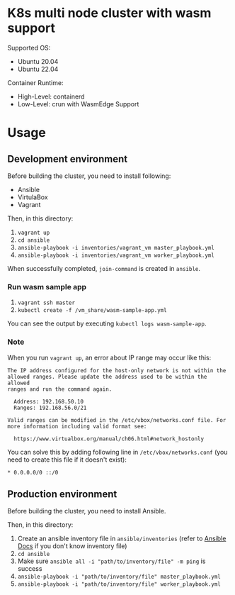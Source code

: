 # K8s multi node cluster with wasm support

Supported OS:
- Ubuntu 20.04
- Ubuntu 22.04

Container Runtime:
- High-Level: containerd
- Low-Level: crun with WasmEdge Support

# Usage

## Development environment

Before building the cluster, you need to install following:

- Ansible
- VirtulaBox
- Vagrant

Then, in this directory:

1. `vagrant up`
2. `cd ansible`
3. `ansible-playbook -i inventories/vagrant_vm master_playbook.yml`
4. `ansible-playbook -i inventories/vagrant_vm worker_playbook.yml`

When successfully completed, `join-command` is created in `ansible`.

### Run wasm sample app

1. `vagrant ssh master`
2. `kubectl create -f /vm_share/wasm-sample-app.yml`

You can see the output by executing `kubectl logs wasm-sample-app`.

### Note

When you run `vagrant up`, an error about IP range may occur like this:

```
The IP address configured for the host-only network is not within the
allowed ranges. Please update the address used to be within the allowed
ranges and run the command again.

  Address: 192.168.50.10
  Ranges: 192.168.56.0/21

Valid ranges can be modified in the /etc/vbox/networks.conf file. For
more information including valid format see:

  https://www.virtualbox.org/manual/ch06.html#network_hostonly
```
You can solve this by adding following line in `/etc/vbox/networks.conf` (you need to create this file if it doesn't exist):

`* 0.0.0.0/0 ::/0`

## Production environment

Before building the cluster, you need to install Ansible.

Then, in this directory:

1. Create an ansible inventory file in `ansible/inventories` (refer to [Ansible Docs] if you don't know inventory file)
3. `cd ansible`
4. Make sure `ansible all -i "path/to/inventory/file" -m ping` is success
5. `ansible-playbook -i "path/to/inventory/file" master_playbook.yml`
6. `ansible-playbook -i "path/to/inventory/file" worker_playbook.yml`


[Ansible Docs]: https://docs.ansible.com/ansible/latest/user_guide/intro_inventory.html
